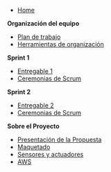 
* [Home](https://github.com/Innovacion-tec-4-0/Practica_Profesionalizante_I/wiki)

**Organización del equipo**
* [Plan de trabajo](https://github.com/Innovacion-tec-4-0/Practica_Profesionalizante_I/wiki/Organizaci%C3%B3n)
* [Herramientas de organización](https://trello.com/invite/b/66be4de41b9504d75398bf56/ATTI57e999f08bcedc076140303ba330dee6C53A76D0/practica-prof) 


**Sprint 1**
* [Entregable 1](https://github.com/Innovacion-tec-4-0/Practica_Profesionalizante_I/blob/main/Sprint_1/sprint-1.pdf)
* [Ceremonias de Scrum](https://github.com/Innovacion-tec-4-0/Practica_Profesionalizante_I/wiki/Ceremonias-de-Scrum-Sprint-1)

**Sprint 2**
* [Entregable 2](https://github.com/Innovacion-tec-4-0/Practica_Profesionalizante_I/wiki/Ceremonias-de-Scrum-Sprint-2)
* [Ceremonias de Scrum](https://github.com/Innovacion-tec-4-0/Practica_Profesionalizante_I/wiki/Ceremonias-de-Scrum)

**Sobre el Proyecto**

* [Presentación de la Propuesta](https://github.com/Innovacion-tec-4-0/Practica_Profesionalizante_I)
* [Maquetado](https://github.com/Innovacion-tec-4-0/Practica_Profesionalizante_I/wiki/Organizaci%C3%B3n)
* [Sensores y actuadores](https://github.com/Innovacion-tec-4-0/Practica_Profesionalizante_I/wiki/Sensores-y-actuadores)
* [AWS](https://github.com/Innovacion-tec-4-0/Practica_Profesionalizante_I/wiki/Servicios-AWS)

